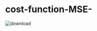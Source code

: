 # cost-function-MSE-
![download](https://github.com/Samahussien7/cost-function-MSE-/assets/103051103/b55d850f-8216-47b7-b416-9e3e2f86d515)

